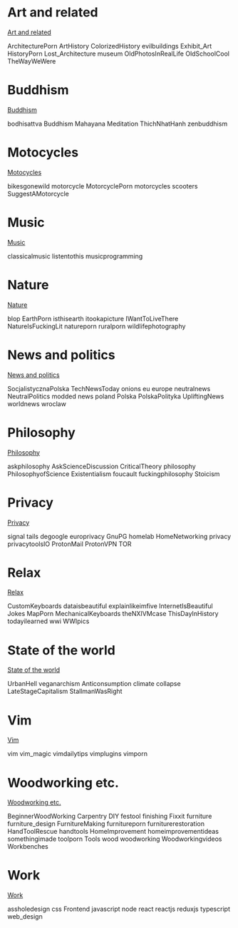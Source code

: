 # Art and related
[Art and related](https://libredd.it/r/ArchitecturePorn+ArtHistory+ColorizedHistory+evilbuildings+Exhibit_Art+HistoryPorn+Lost_Architecture+museum+OldPhotosInRealLife+OldSchoolCool+TheWayWeWere)

ArchitecturePorn
ArtHistory
ColorizedHistory
evilbuildings
Exhibit_Art
HistoryPorn
Lost_Architecture
museum
OldPhotosInRealLife
OldSchoolCool
TheWayWeWere

# Buddhism
[Buddhism](https://libredd.it/r/bodhisattva+Buddhism+Mahayana+Meditation+ThichNhatHanh+zenbuddhism)

bodhisattva
Buddhism
Mahayana
Meditation
ThichNhatHanh
zenbuddhism

# Motocycles
[Motocycles](https://libredd.it/r/bikesgonewild+motorcycle+MotorcyclePorn+motorcycles+scooters+SuggestAMotorcycle)

bikesgonewild
motorcycle
MotorcyclePorn
motorcycles
scooters
SuggestAMotorcycle

# Music
[Music](https://libredd.it/r/classicalmusic+listentothis+musicprogramming)

classicalmusic
listentothis
musicprogramming

# Nature
[Nature](https://libredd.it/r/blop+EarthPorn+isthisearth+itookapicture+IWantToLiveThere+NatureIsFuckingLit+natureporn+ruralporn+wildlifephotography)

blop
EarthPorn
isthisearth
itookapicture
IWantToLiveThere
NatureIsFuckingLit
natureporn
ruralporn
wildlifephotography

# News and politics
[News and politics](https://libredd.it/r/SocjalistycznaPolska+TechNewsToday+onions+eu+europe+neutralnews+NeutralPolitics+modded+news+poland+Polska+PolskaPolityka+UpliftingNews+worldnews+wroclaw)

SocjalistycznaPolska
TechNewsToday
onions
eu
europe
neutralnews
NeutralPolitics
modded
news
poland
Polska
PolskaPolityka
UpliftingNews
worldnews
wroclaw

# Philosophy
[Philosophy](https://libredd.it/r/askphilosophy+AskScienceDiscussion+CriticalTheory+philosophy+PhilosophyofScience+Existentialism+foucault+fuckingphilosophy+Stoicism)

askphilosophy
AskScienceDiscussion
CriticalTheory
philosophy
PhilosophyofScience
Existentialism
foucault
fuckingphilosophy
Stoicism

# Privacy
[Privacy](https://libredd.it/r/signal+tails+degoogle+europrivacy+GnuPG+homelab+HomeNetworking+privacy+privacytoolsIO+ProtonMail+ProtonVPN+TOR)

signal
tails
degoogle
europrivacy
GnuPG
homelab
HomeNetworking
privacy
privacytoolsIO
ProtonMail
ProtonVPN
TOR

# Relax
[Relax](https://libredd.it/r/CustomKeyboards+dataisbeautiful+explainlikeimfive+InternetIsBeautiful+Jokes+MapPorn+MechanicalKeyboards+theNXIVMcase+ThisDayInHistory+todayilearned+wwi+WWIpics)

CustomKeyboards
dataisbeautiful
explainlikeimfive
InternetIsBeautiful
Jokes
MapPorn
MechanicalKeyboards
theNXIVMcase
ThisDayInHistory
todayilearned
wwi
WWIpics

# State of the world
[State of the world](https://libredd.it/r/UrbanHell+veganarchism+Anticonsumption+climate+collapse+LateStageCapitalism+StallmanWasRight)

UrbanHell
veganarchism
Anticonsumption
climate
collapse
LateStageCapitalism
StallmanWasRight

# Vim
[Vim](https://libredd.it/r/vim+vim_magic+vimdailytips+vimplugins+vimporn)

vim
vim_magic
vimdailytips
vimplugins
vimporn

# Woodworking etc.
[Woodworking etc.](https://libredd.it/r/BeginnerWoodWorking+Carpentry+DIY+festool+finishing+Fixxit+furniture+furniture_design+FurnitureMaking+furnitureporn+furniturerestoration+HandToolRescue+handtools+HomeImprovement+homeimprovementideas+somethingimade+toolporn+Tools+wood+woodworking+Woodworkingvideos+Workbenches)

BeginnerWoodWorking
Carpentry
DIY
festool
finishing
Fixxit
furniture
furniture_design
FurnitureMaking
furnitureporn
furniturerestoration
HandToolRescue
handtools
HomeImprovement
homeimprovementideas
somethingimade
toolporn
Tools
wood
woodworking
Woodworkingvideos
Workbenches

# Work
[Work](https://libredd.it/r/assholedesign+css+Frontend+javascript+node+react+reactjs+reduxjs+typescript+web_design)

assholedesign
css
Frontend
javascript
node
react
reactjs
reduxjs
typescript
web_design
